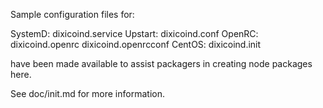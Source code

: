 Sample configuration files for:

SystemD: dixicoind.service
Upstart: dixicoind.conf
OpenRC:  dixicoind.openrc
         dixicoind.openrcconf
CentOS:  dixicoind.init

have been made available to assist packagers in creating node packages here.

See doc/init.md for more information.
